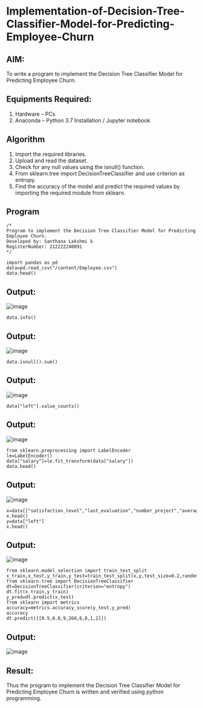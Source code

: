 # Implementation-of-Decision-Tree-Classifier-Model-for-Predicting-Employee-Churn

## AIM:
To write a program to implement the Decision Tree Classifier Model for Predicting Employee Churn.

## Equipments Required:
1. Hardware – PCs
2. Anaconda – Python 3.7 Installation / Jupyter notebook

## Algorithm
1. Import the required libraries.
2. Upload and read the dataset.
3. Check for any null values using the isnull() function.
4. From sklearn.tree import DecisionTreeClassifier and use criterion as entropy.
5. Find the accuracy of the model and predict the required values by importing the required module from sklearn. 

## Program
```
/*
Program to implement the Decision Tree Classifier Model for Predicting Employee Churn.
Developed by: Santhana Lakshmi k
RegisterNumber: 212222240091  
*/
```
```
import pandas as pd
data=pd.read_csv("/content/Employee.csv")
data.head()
```
## Output:
![image](https://github.com/user-attachments/assets/3c33b9db-ea7b-4875-bb9f-b596e0b03801)

```
data.info()
```
## Output:
![image](https://github.com/user-attachments/assets/06b6b024-8e23-4e3a-baa0-452a245b8c0c)
```
data.isnull().sum()
```
## Output:
![image](https://github.com/user-attachments/assets/7a86b95e-2014-47b6-860d-c0121db1a4ba)
```
data["left"].value_counts()
```
## Output:
![image](https://github.com/user-attachments/assets/144f0232-b81f-4263-af37-10dfa87c8706)
```
from sklearn.preprocessing import LabelEncoder
le=LabelEncoder()
data["salary"]=le.fit_transform(data["salary"])
data.head()
```
## Output:
![image](https://github.com/user-attachments/assets/1c0ea34f-11fb-4f7f-84b1-78f5b5a67893)

```
x=data[["satisfaction_level","last_evaluation","number_project","average_montly_hours","time_spend_company","Work_accident","promotion_last_5years","salary"]]
x.head()
y=data["left"]
x.head()
```
## Output:
![image](https://github.com/user-attachments/assets/0b3596cf-f064-4914-bba8-e799922e6648)

```
from sklearn.model_selection import train_test_split
x_train,x_test,y_train,y_test=train_test_split(x,y,test_size=0.2,random_state=100)
from sklearn.tree import DecisionTreeClassifier
dt=DecisionTreeClassifier(criterion="entropy")
dt.fit(x_train,y_train)
y_pred=dt.predict(x_test)
from sklearn import metrics
accuracy=metrics.accuracy_score(y_test,y_pred)
accuracy
dt.predict([[0.5,0.8,9,260,6,0,1,2]])
```
## Output:
![image](https://github.com/user-attachments/assets/fd181bcb-24de-4ec5-929b-b8505613f5fa)



## Result:
Thus the program to implement the  Decision Tree Classifier Model for Predicting Employee Churn is written and verified using python programming.
